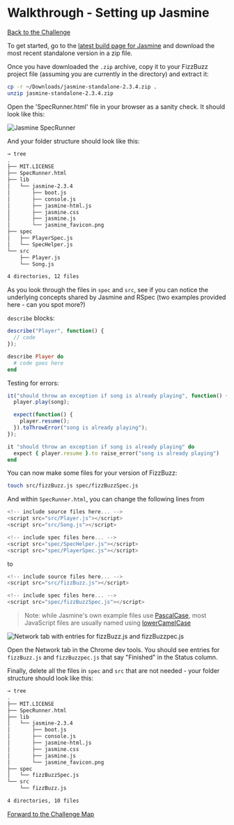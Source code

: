 # Walkthrough - Setting up Jasmine

[Back to the Challenge](../setting_up_jasmine.md)

To get started, go to the [latest build page for Jasmine](https://github.com/jasmine/jasmine/releases) and download the most recent standalone version in a zip file.

Once you have downloaded the `.zip` archive, copy it to your FizzBuzz project file (assuming you are currently in the directory) and extract it:

```sh
cp -r ~/Downloads/jasmine-standalone-2.3.4.zip .
unzip jasmine-standalone-2.3.4.zip
```

Open the 'SpecRunner.html' file in your browser as a sanity check. It should look like this:

![Jasmine SpecRunner](/images/jquery-sanity-check.png)

And your folder structure should look like this:

```sh
→ tree
.
├── MIT.LICENSE
├── SpecRunner.html
├── lib
│   └── jasmine-2.3.4
│       ├── boot.js
│       ├── console.js
│       ├── jasmine-html.js
│       ├── jasmine.css
│       ├── jasmine.js
│       └── jasmine_favicon.png
├── spec
│   ├── PlayerSpec.js
│   └── SpecHelper.js
└── src
    ├── Player.js
    └── Song.js

4 directories, 12 files
```

As you look through the files in `spec` and `src`, see if you can notice the underlying concepts shared by Jasmine and RSpec (two examples provided here - can you spot more?)

`describe` blocks:

```javascript
describe("Player", function() {
  // code
});
```

```ruby
describe Player do
  # code goes here
end
```

Testing for errors:

```javascript
it("should throw an exception if song is already playing", function() {
  player.play(song);

  expect(function() {
    player.resume();
  }).toThrowError("song is already playing");
});
```

```ruby
it "should throw an exception if song is already playing" do
  expect { player.resume }.to raise_error("song is already playing")
end
```

You can now make some files for your version of FizzBuzz:
```sh
touch src/fizzBuzz.js spec/fizzBuzzSpec.js
```

And within `SpecRunner.html`, you can change the following lines from

```javascript
<!-- include source files here... -->
<script src="src/Player.js"></script>
<script src="src/Song.js"></script>

<!-- include spec files here... -->
<script src="spec/SpecHelper.js"></script>
<script src="spec/PlayerSpec.js"></script>
```

to

```javascript
<!-- include source files here... -->
<script src="src/fizzBuzz.js"></script>

<!-- include spec files here... -->
<script src="spec/fizzBuzzSpec.js"></script>
```

>Note: while Jasmine's own example files use [PascalCase](http://c2.com/cgi/wiki?PascalCase), most JavaScript files are usually named using [lowerCamelCase](http://c2.com/cgi/wiki?LowerCamelCase)

![Network tab with entries for fizzBuzz.js and fizzBuzzpec.js](../../images/network-tab-jasmine-files-loaded.png)

Open the Network tab in the Chrome dev tools.  You should see entries for `fizzBuzz.js` and `fizzBuzzpec.js` that say "Finished" in the Status column.

Finally, delete all the files in `spec` and `src` that are not needed - your folder structure should look like this:

```sh
→ tree
.
├── MIT.LICENSE
├── SpecRunner.html
├── lib
│   └── jasmine-2.3.4
│       ├── boot.js
│       ├── console.js
│       ├── jasmine-html.js
│       ├── jasmine.css
│       ├── jasmine.js
│       └── jasmine_favicon.png
├── spec
│   └── fizzBuzzSpec.js
└── src
    └── fizzBuzz.js

4 directories, 10 files
```

[Forward to the Challenge Map](../README.md)



